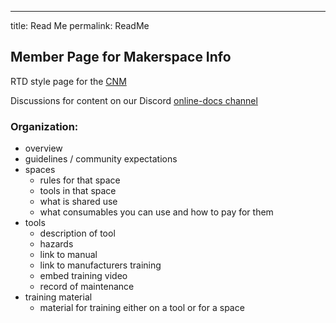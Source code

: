 ---
title: Read Me
permalink: ReadMe
## Member Page for Makerspace Info

RTD style page for the [CNM](https://creationnationmakerspace.github.io)

Discussions for content on our Discord [online-docs channel](https://discord.com/channels/542188140220383261/1221089155396800565)

### Organization:
- overview
- guidelines / community expectations
- spaces
    - rules for that space
    - tools in that space
    - what is shared use
    - what consumables you can use and how to pay for them
- tools
    - description of tool
    - hazards
    - link to manual
    - link to manufacturers training
    - embed training video
    - record of maintenance
- training material
    - material for training either on a tool or for a space